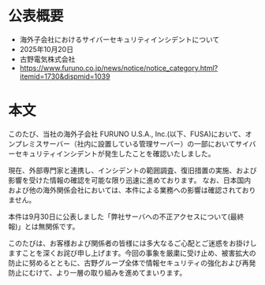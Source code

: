 # 公表概要
- 海外子会社におけるサイバーセキュリティインシデントについて
- 2025年10月20日
- 古野電気株式会社
- https://www.furuno.co.jp/news/notice/notice_category.html?itemid=1730&dispmid=1039

# 本文
このたび、当社の海外子会社 FURUNO U.S.A., Inc.(以下、FUSA)において、オンプレミスサーバー（社内に設置している管理サーバー）の一部においてサイバーセキュリティインシデントが発生したことを確認いたしました。

現在、外部専門家と連携し、インシデントの範囲調査、復旧措置の実施、および影響を受けた情報の確認を可能な限り迅速に進めております。 なお、日本国内および他の海外関係会社においては、本件による業務への影響は確認されておりません。

本件は9月30日に公表しました「弊社サーバへの不正アクセスについて(最終報)」とは無関係です。

このたびは、お客様および関係者の皆様には多大なるご心配とご迷惑をお掛けしますことを深くお詫び申し上げます。今回の事象を厳粛に受け止め、被害拡大の防止に努めるとともに、古野グループ全体で情報セキュリティの強化および再発防止にむけて、より一層の取り組みを進めてまいります。
